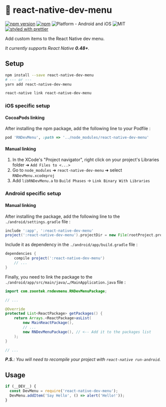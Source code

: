 # 📳 react-native-dev-menu

[![npm version](https://badge.fury.io/js/react-native-dev-menu.svg)](https://badge.fury.io/js/react-native-dev-menu)
[![npm](https://img.shields.io/npm/dt/react-native-dev-menu.svg)](https://www.npmjs.org/package/react-native-dev-menu)
![Platform - Android and iOS](https://img.shields.io/badge/platform-Android%20%7C%20iOS-yellow.svg)
![MIT](https://img.shields.io/dub/l/vibe-d.svg)
[![styled with prettier](https://img.shields.io/badge/styled_with-prettier-ff69b4.svg)](https://github.com/prettier/prettier)

Add custom items to the React Native dev menu.

_It currently supports React Native **0.48+**._

## Setup

```sh
npm install --save react-native-dev-menu
# --- or ---
yarn add react-native-dev-menu
```

```sh
react-native link react-native-dev-menu
```

### iOS specific setup

#### CocoaPods linking

After installing the npm package, add the following line to your Podfile :

```ruby
pod 'RNDevMenu', :path => '../node_modules/react-native-dev-menu'
```

#### Manual linking

1. In the XCode's "Project navigator", right click on your project's Libraries folder ➜ `Add Files to <...>`
2. Go to `node_modules` ➜ `react-native-dev-menu` ➜ select `RNDevMenu.xcodeproj`
3. Add `libRNDevMenu.a` to `Build Phases` -> `Link Binary With Libraries`

### Android specific setup

#### Manual linking

After installing the package, add the following line to the `./android/settings.gradle` file :

```gradle
include ':app', ':react-native-dev-menu'
project(':react-native-dev-menu').projectDir = new File(rootProject.projectDir, '../node_modules/react-native-dev-menu/android')
```

Include it as dependency in the `./android/app/build.gradle` file :

```gradle
dependencies {
    compile project(':react-native-dev-menu')
    // ...
}
```

Finally, you need to link the package to the `./android/app/src/main/java/…/MainApplication.java` file :

```java
import com.zoontek.rndevmenu.RNDevMenuPackage;

// ...

@Override
protected List<ReactPackage> getPackages() {
    return Arrays.<ReactPackage>asList(
        new MainReactPackage(),
        // ...
        new RNDevMenuPackage(), // <-- Add it to the packages list
    );
}

// ...
```

_**P.S.**: You will need to recompile your project with `react-native run-android`._

## Usage

```js
if (__DEV__) {
  const DevMenu = require('react-native-dev-menu');
  DevMenu.addItem('Say Hello', () => alert('Hello!'));
}
```
